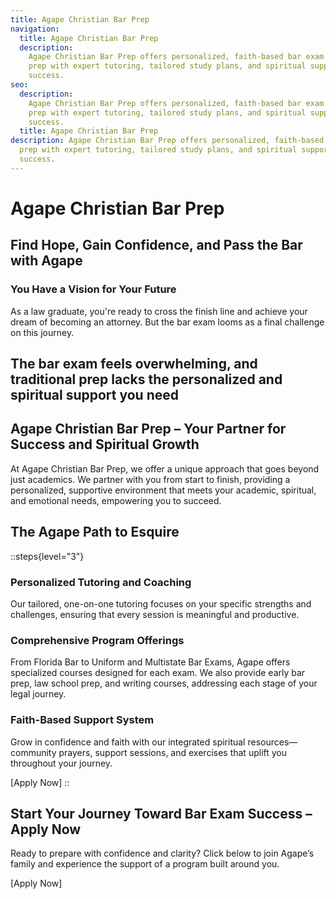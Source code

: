 ```yaml
---
title: Agape Christian Bar Prep
navigation:
  title: Agape Christian Bar Prep
  description:
    Agape Christian Bar Prep offers personalized, faith-based bar exam
    prep with expert tutoring, tailored study plans, and spiritual support for
    success.
seo:
  description:
    Agape Christian Bar Prep offers personalized, faith-based bar exam
    prep with expert tutoring, tailored study plans, and spiritual support for
    success.
  title: Agape Christian Bar Prep
description: Agape Christian Bar Prep offers personalized, faith-based bar exam
  prep with expert tutoring, tailored study plans, and spiritual support for
  success.
---
```


# Agape Christian Bar Prep

## Find Hope, Gain Confidence, and Pass the Bar with Agape

### **You Have a Vision for Your Future**

As a law graduate, you're ready to cross the finish line and achieve your dream of becoming an attorney. But the bar exam looms as a final challenge on this journey.

## The bar exam feels overwhelming, and traditional prep lacks the personalized and spiritual support you need

## Agape Christian Bar Prep – Your Partner for Success and Spiritual Growth

At Agape Christian Bar Prep, we offer a unique approach that goes beyond just academics. We partner with you from start to finish, providing a personalized, supportive environment that meets your academic, spiritual, and emotional needs, empowering you to succeed.

## The Agape Path to Esquire

::steps{level="3"}

### Personalized Tutoring and Coaching

Our tailored, one-on-one tutoring focuses on your specific strengths and challenges, ensuring that every session is meaningful and productive.

### Comprehensive Program Offerings

From Florida Bar to Uniform and Multistate Bar Exams, Agape offers specialized courses designed for each exam. We also provide early bar prep, law school prep, and writing courses, addressing each stage of your legal journey.

### Faith-Based Support System

Grow in confidence and faith with our integrated spiritual resources—community prayers, support sessions, and exercises that uplift you throughout your journey.

\[Apply Now]
::

## Start Your Journey Toward Bar Exam Success – Apply Now

Ready to prepare with confidence and clarity? Click below to join Agape’s family and experience the support of a program built around you.

\[Apply Now]
